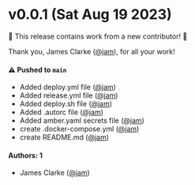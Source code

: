 # v0.0.1 (Sat Aug 19 2023)

:tada: This release contains work from a new contributor! :tada:

Thank you, James Clarke ([@jam](https://github.com/jam)), for all your work!

#### ⚠️ Pushed to `main`

- Added deploy.yml file ([@jam](https://github.com/jam))
- Added release.yml file ([@jam](https://github.com/jam))
- Added deploy.sh file ([@jam](https://github.com/jam))
- Added .autorc file ([@jam](https://github.com/jam))
- Added amber.yaml secrets file ([@jam](https://github.com/jam))
- create .docker-compose.yml ([@jam](https://github.com/jam))
- create README.md ([@jam](https://github.com/jam))

#### Authors: 1

- James Clarke ([@jam](https://github.com/jam))

